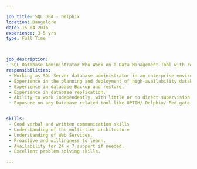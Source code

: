```yaml
---

job_title: SQL DBA - Delphix
location: Bangalore
date: 15-04-2016
experience: 3-5 yrs
type: Full Time



job_description:  
- SQL Database Administrator Who Work on a Data Management Tool with respect to data migration and maintaining DBs. 
responsibilities: 
 - Working as SQL Server database administrator in an enterprise environment with multiple database servers. 
 - Experience in the planning and deployment of high-availability database environments. 
 - Experience in database Backup and restore. 
 - Experience in database replication. 
 - Ability to work independently, with little or no direct supervision. 
 - Exposure on any Database related tool like OPTIM/ Delphix/ Red gate will be an advantage.


skills: 
 - Good verbal and written communication skills 
 - Understanding of the multi-tier architecture 
 - Understanding of Web Services. 
 - Proactive and willingness to learn. 
 - Availability for 24 x 7 support if needed.  
 - Excellent problem solving skills.
  
---
```

